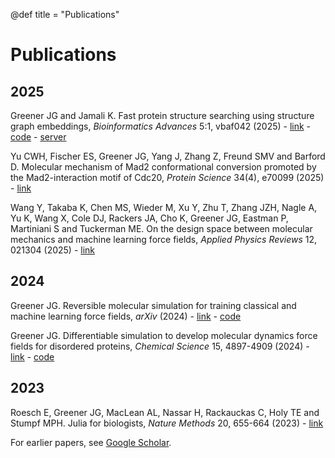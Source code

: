 @def title = "Publications"

# Publications

## 2025

Greener JG and Jamali K. Fast protein structure searching using structure graph embeddings, *Bioinformatics Advances* 5:1, vbaf042 (2025) - [link](https://academic.oup.com/bioinformaticsadvances/article/5/1/vbaf042/8107707) - [code](https://github.com/greener-group/progres) - [server](https://progres.mrc-lmb.cam.ac.uk)

Yu CWH, Fischer ES, Greener JG, Yang J, Zhang Z, Freund SMV and Barford D. Molecular mechanism of Mad2 conformational conversion promoted by the Mad2-interaction motif of Cdc20, *Protein Science* 34(4), e70099 (2025) - [link](https://onlinelibrary.wiley.com/doi/full/10.1002/pro.70099)

Wang Y, Takaba K, Chen MS, Wieder M, Xu Y, Zhu T, Zhang JZH, Nagle A, Yu K, Wang X, Cole DJ, Rackers JA, Cho K, Greener JG, Eastman P, Martiniani S and Tuckerman ME. On the design space between molecular mechanics and machine learning force fields, *Applied Physics Reviews* 12, 021304 (2025) - [link](https://pubs.aip.org/aip/apr/article/12/2/021304/3342041/On-the-design-space-between-molecular-mechanics)

## 2024

Greener JG. Reversible molecular simulation for training classical and machine learning force fields, *arXiv* (2024) - [link](https://arxiv.org/abs/2412.04374) - [code](https://github.com/greener-group/rev-sim)

Greener JG. Differentiable simulation to develop molecular dynamics force fields for disordered proteins, *Chemical Science* 15, 4897-4909 (2024) - [link](https://pubs.rsc.org/en/content/articlelanding/2024/sc/d3sc05230c) - [code](https://github.com/greener-group/GB99dms)

## 2023

Roesch E, Greener JG, MacLean AL, Nassar H, Rackauckas C, Holy TE and Stumpf MPH. Julia for biologists, *Nature Methods* 20, 655-664 (2023) - [link](https://www.nature.com/articles/s41592-023-01832-z)

For earlier papers, see [Google Scholar](https://scholar.google.co.uk/citations?view_op=list_works&hl=en&user=IG6H3tIAAAAJ).
